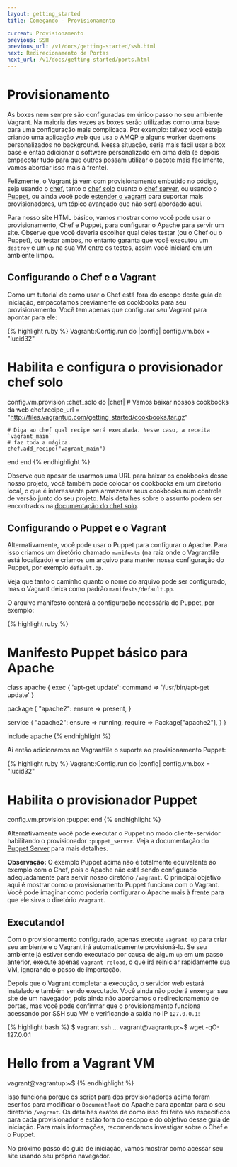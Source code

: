 ```yaml
---
layout: getting_started
title: Começando - Provisionamento

current: Provisionamento
previous: SSH
previous_url: /v1/docs/getting-started/ssh.html
next: Redirecionamento de Portas
next_url: /v1/docs/getting-started/ports.html
---
```

# Provisionamento

As boxes nem sempre são configuradas em único passo no seu ambiente Vagrant.
Na maioria das vezes as boxes serão utilizadas como uma base para uma
configuração mais complicada. Por exemplo: talvez você esteja criando uma
aplicação web que usa o AMQP e alguns worker daemons personalizados no
background. Nessa situação, seria mais fácil usar a box base e então adicionar
o software personalizado em cima dela (e depois empacotar tudo para que outros
possam utilizar o pacote mais facilmente, vamos abordar isso mais à frente).

Felizmente, o Vagrant já vem com provisionamento embutido no código, seja
usando o [chef](http://www.opscode.com/chef), tanto o
[chef solo](http://wiki.opscode.com/display/chef/Chef+Solo)
quanto o [chef server](http://wiki.opscode.com/display/chef/Chef+Server), ou
usando o [Puppet](http://www.puppetlabs.com/puppet), ou ainda você pode
[estender o vagrant](/v1/docs/provisioners/others.html) para suportar mais
provisionadores, um tópico avançado que não será abordado aqui.

Para nosso site HTML básico, vamos mostrar como você pode usar o
provisionamento, Chef e Puppet, para configurar o Apache para servir um site.
Observe que você deveria escolher qual deles testar (ou o Chef ou o Puppet),
ou testar ambos, no entanto garanta que você executou um `destroy` e um `up` na
sua VM entre os testes, assim você iniciará em um ambiente limpo.

## Configurando o Chef e o Vagrant

Como um tutorial de como usar o Chef está fora do escopo deste guia de
iniciação, empacotamos previamente os cookbooks para seu provisionamento. Você
tem apenas que configurar seu Vagrant para apontar para ele:

{% highlight ruby %}
Vagrant::Config.run do |config|
  config.vm.box = "lucid32"

  # Habilita e configura o provisionador chef solo
  config.vm.provision :chef_solo do |chef|
    # Vamos baixar nossos cookbooks da web
    chef.recipe_url = "http://files.vagrantup.com/getting_started/cookbooks.tar.gz"

    # Diga ao chef qual recipe será executada. Nesse caso, a receita `vagrant_main`
    # faz toda a mágica.
    chef.add_recipe("vagrant_main")
  end
end
{% endhighlight %}

Observe que apesar de usarmos uma URL para baixar os cookbooks desse nosso
projeto, você também pode colocar os cookbooks em um diretório local, o que é
interessante para armazenar seus cookbooks num controle de versão junto do seu
projeto. Mais detalhes sobre o assunto podem ser encontrados na
[documentação do chef solo](/v1/docs/provisioners/chef_solo.html).


## Configurando o Puppet e o Vagrant

Alternativamente, você pode usar o Puppet para configurar o Apache. Para isso
criamos um diretório chamado `manifests` (na raiz onde o Vagrantfile está
localizado) e criamos um arquivo para manter nossa configuração do Puppet,
por exemplo `default.pp`.

Veja que tanto o caminho quanto o nome do arquivo pode ser configurado, mas o
Vagrant deixa como padrão `manifests/default.pp`.

O arquivo manifesto conterá a configuração necessária do Puppet, por exemplo:

{% highlight ruby %}
# Manifesto Puppet básico para Apache

class apache {
  exec { 'apt-get update':
    command => '/usr/bin/apt-get update'
  }

  package { "apache2":
    ensure => present,
  }

  service { "apache2":
    ensure => running,
    require => Package["apache2"],
  }
}

include apache
{% endhighlight %}

Aí então adicionamos no Vagrantfile o suporte ao provisionamento Puppet:

{% highlight ruby %}
Vagrant::Config.run do |config|
  config.vm.box = "lucid32"

  # Habilita o provisionador Puppet
  config.vm.provision :puppet
end
{% endhighlight %}

Alternativamente você pode executar o Puppet no modo cliente-servidor
habilitando o provisionador `:puppet_server`. Veja a documentação do
[Puppet Server](/v1/docs/provisioners/puppet_server.html) para mais detalhes.

**Observação:** O exemplo Puppet acima não é totalmente equivalente ao exemplo
com o Chef, pois o Apache não está sendo configurado adequadamente para servir
nosso diretório `/vagrant`. O principal objetivo aqui é mostrar como o
provisionamento Puppet funciona com o Vagrant. Você pode imaginar como poderia
configurar o Apache mais à frente para que ele sirva o diretório `/vagrant`.

## Executando!

Com o provisionamento configurado, apenas execute `vagrant up` para criar seu
ambiente e o Vagrant irá automaticamente provisioná-lo. Se seu ambiente já
estiver sendo executado por causa de algum `up` em um passo anterior, execute
apenas `vagrant reload`, o que irá reiniciar rapidamente sua VM, ignorando o
passo de importação.

Depois que o Vagrant completar a execução, o servidor web estará instalado e
também sendo executado. Você ainda não poderá enxergar seu site de um
navegador, pois ainda não abordamos o redirecionamento de portas, mas você pode
confirmar que o provisionamento funciona acessando por SSH sua VM e
verificando a saída no IP `127.0.0.1`:

{% highlight bash %}
$ vagrant ssh
...
vagrant@vagrantup:~$ wget -qO- 127.0.0.1
<h1>Hello from a Vagrant VM</h1>
vagrant@vagrantup:~$
{% endhighlight %}

Isso funciona porque os script para dos provisionadores acima foram escritos
para modificar o `DocumentRoot` do Apache para apontar para o seu diretório
`/vagrant`. Os detalhes exatos de como isso foi feito são específicos para
cada provisionador e estão fora do escopo e do objetivo desse guia de
iniciação. Para mais informações, recomendamos investigar sobre o Chef e o
Puppet.

No próximo passo do guia de iniciação, vamos mostrar como acessar seu site
usando seu próprio navegador.
